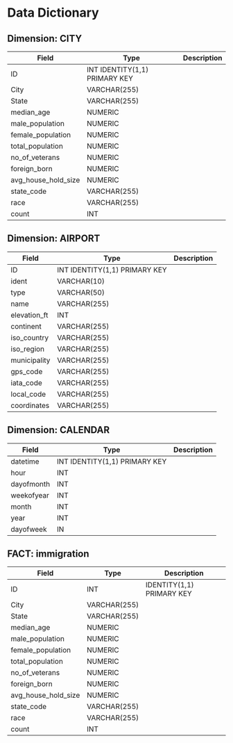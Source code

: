 # Data Dictionary

## Dimension: CITY

|Field|Type|Description|
|----|-----|-----------|
|ID | INT IDENTITY(1,1) PRIMARY KEY |
|City | VARCHAR(255) |
|State | VARCHAR(255) |
|median_age | NUMERIC |
|male_population | NUMERIC |
|female_population | NUMERIC |
|total_population | NUMERIC |
|no_of_veterans | NUMERIC |
|foreign_born | NUMERIC |
|avg_house_hold_size | NUMERIC |
|state_code | VARCHAR(255) |
|race | VARCHAR(255) |
|count | INT |


## Dimension: AIRPORT

|Field|Type|Description|
|----|-----|-----------|
|ID | INT IDENTITY(1,1) PRIMARY KEY |
|ident | VARCHAR(10) |
|type | VARCHAR(50) |
|name | VARCHAR(255) |
|elevation_ft | INT |
|continent | VARCHAR(255) |
|iso_country | VARCHAR(255) |
|iso_region | VARCHAR(255) |
|municipality | VARCHAR(255) |
|gps_code | VARCHAR(255) |
|iata_code | VARCHAR(255) |
|local_code | VARCHAR(255) |
|coordinates | VARCHAR(255) |

## Dimension: CALENDAR

|Field|Type|Description|
|----|-----|-----------|
|datetime | INT IDENTITY(1,1) PRIMARY KEY |
|hour | INT |
|dayofmonth | INT |
|weekofyear | INT |
|month | INT |
|year | INT |
|dayofweek | IN |

## FACT: immigration

|Field|Type|Description|
|----|-----|-----------|
|ID | INT | IDENTITY(1,1) PRIMARY KEY |
|City | VARCHAR(255) |
|State | VARCHAR(255) |
|median_age | NUMERIC |
|male_population | NUMERIC |
|female_population | NUMERIC |
|total_population | NUMERIC |
|no_of_veterans | NUMERIC |
|foreign_born | NUMERIC |
|avg_house_hold_size | NUMERIC |
|state_code | VARCHAR(255) |
|race | VARCHAR(255) |
|count | INT |
